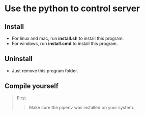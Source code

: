 # **Use the python to control server**
## Install
* For linux and mac, run **install.sh** to install this program.
* For windows, run **install.cmd** to install this program.

## Uninstall
* Just remove this program folder.

## Compile yourself
>First
>>Make sure the pipenv was installed on your system.

